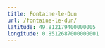 ```yaml
---
title: Fontaine-le-Dun
url: /fontaine-le-dun/
latitude: 49.812179400000005
longitude: 0.8512687000000001
---
```


